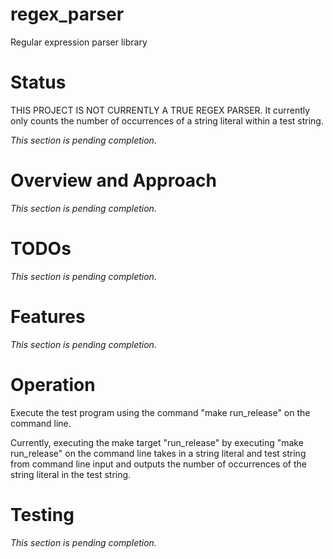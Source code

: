 [//]: # (Copyright 2023 Ambareesh Pandit)

[//]: # ()
[//]: # (Licensed under the Apache License, Version 2.0 &#40;the "License"&#41;;)

[//]: # (you may not use this file except in compliance with the License.)

[//]: # (You may obtain a copy of the License at)

[//]: # ()
[//]: # (       http://www.apache.org/licenses/LICENSE-2.0)

[//]: # ()
[//]: # (Unless required by applicable law or agreed to in writing, software)

[//]: # (distributed under the License is distributed on an "AS IS" BASIS,)

[//]: # (WITHOUT WARRANTIES OR CONDITIONS OF ANY KIND, either express or implied.)

[//]: # (See the License for the specific language governing permissions and)

[//]: # (limitations under the License.)

# regex_parser
Regular expression parser library

# Status
THIS PROJECT IS NOT CURRENTLY A TRUE REGEX PARSER. It currently only counts the number of occurrences of a string literal
within a test string.

*This section is pending completion.*

# Overview and Approach
*This section is pending completion.*

# TODOs
*This section is pending completion.*

# Features
*This section is pending completion.*

# Operation
Execute the test program using the command "make run_release" on the command line.

Currently, executing the make target "run_release" by executing "make run_release" on the command line takes in a string
literal and test string from command line input and outputs the number of occurrences of the string literal in the
test string.

# Testing
*This section is pending completion.*